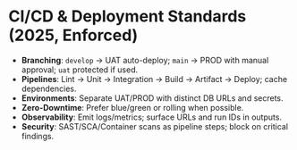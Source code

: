 # CI/CD & Deployment Standards (2025, Enforced)

- **Branching**: `develop` → UAT auto-deploy; `main` → PROD with manual approval; `uat` protected if used.
- **Pipelines**: Lint → Unit → Integration → Build → Artifact → Deploy; cache dependencies.
- **Environments**: Separate UAT/PROD with distinct DB URLs and secrets.
- **Zero-Downtime**: Prefer blue/green or rolling when possible.
- **Observability**: Emit logs/metrics; surface URLs and run IDs in outputs.
- **Security**: SAST/SCA/Container scans as pipeline steps; block on critical findings.
